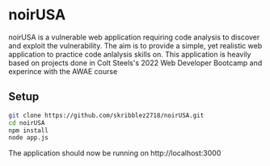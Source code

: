 # noirUSA
noirUSA is a vulnerable web application requiring code analysis to discover and exploit the vulnerability. The aim is to provide a simple, yet realistic web application to practice code anlalysis skills on. This application is heavily based on projects done in Colt Steels's 2022 Web Developer Bootcamp and experince with the AWAE course

## Setup
```sh
git clone https://github.com/skribblez2718/noirUSA.git
cd noirUSA
npm install
node app.js
```

The application should now be running on http://localhost:3000
